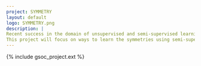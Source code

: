 ```yaml
---
project: SYMMETRY
layout: default
logo: SYMMETRY.png
description: |
Recent success in the domain of unsupervised and semi-supervised learning has been lately a pivotal factor for development of Physics Aware and Symmetry Aware Machine Learning techniques where a model learns the symmetry of a dataset as a meta task and ends up learning the physics through the same.
This project will focus on ways to learn the symmetries using semi-supervised approaches using CMS data.
---
```


{% include gsoc_project.ext %}
